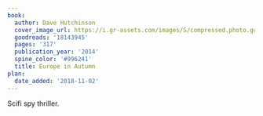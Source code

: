 ```yaml
---
book:
  author: Dave Hutchinson
  cover_image_url: https://i.gr-assets.com/images/S/compressed.photo.goodreads.com/books/1382971951l/18143945._SX98_.jpg
  goodreads: '18143945'
  pages: '317'
  publication_year: '2014'
  spine_color: '#996241'
  title: Europe in Autumn
plan:
  date_added: '2018-11-02'
---
```


Scifi spy thriller.
